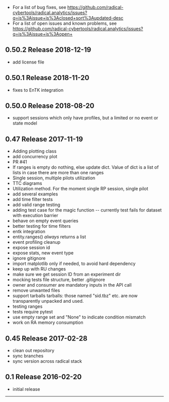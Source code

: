 
  - For a list of bug fixes, see 
    https://github.com/radical-cybertools/radical.analytics/issues?q=is%3Aissue+is%3Aclosed+sort%3Aupdated-desc
  - For a list of open issues and known problems, see
    https://github.com/radical-cybertools/radical.analytics/issues?q=is%3Aissue+is%3Aopen+


0.50.2 Release                                                        2018-12-19
--------------------------------------------------------------------------------

  - add license file


0.50.1 Release                                                        2018-11-20
--------------------------------------------------------------------------------

  - fixes to EnTK integration


0.50.0 Release                                                        2018-08-20
--------------------------------------------------------------------------------

  - support sessions which only have profiles, but a limited or no event or
    state model

  
  
0.47 Release                                                          2017-11-19
--------------------------------------------------------------------------------

  - Adding plotting class 
  - add concurrency plot 
  - PR #41 
  - If ranges is empty do nothing, else update dict. 
    Value of dict is a list of lists in case there are more than one ranges 
  - Single session, multiple pilots utilization 
  - TTC diagrams 
  - Utilization method. For the moment single RP session, single pilot 
  - add several examples
  - add time filter tests 
  - add valid range testing 
  - adding test case for the magic function -- currently test fails for dataset
    with execution barrier
  - behave on empty event queries 
  - better testing for time filters 
  - entk integration 
  - entity.ranges() *always* returns a list 
  - event profiling cleanup 
  - expose session id 
  - expose stats, new event type 
  - ignore gitignore 
  - import matplotlib only if needed, to avoid hard dependency 
  - keep up with RU changes 
  - make sure we get session ID from an experiment dir 
  - mocking tests file structure, better .gitignore 
  - owner and consumer are mandatory inputs in the API call 
  - remove unwanted files 
  - support tarballs tarballs: those named "sid.tbz" etc. are now transparently
    unpacked and used.
  - testing ranges 
  - tests require pytest 
  - use empty range set and "None" to indicate condition mismatch 
  - work on RA memory consumption 


0.45 Release                                                          2017-02-28
--------------------------------------------------------------------------------

  - clean out repository
  - sync branches 
  - sync version across radical stack 


0.1  Release                                                          2016-02-20
--------------------------------------------------------------------------------

  - initial release


--------------------------------------------------------------------------------

